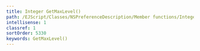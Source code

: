 ```yaml
---
title: Integer GetMaxLevel()
path: /EJScript/Classes/NSPreferenceDescription/Member functions/Integer GetMaxLevel()
intellisense: 1
classref: 1
sortOrder: 5330
keywords: GetMaxLevel()
---
```





